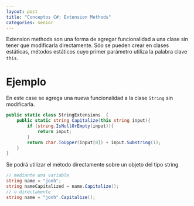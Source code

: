 ```yaml
---
layout: post
title: "Conceptos C#: Extension Methods"
categories: senior
---
```


Extension methods son una forma de agregar funcionalidad a una clase sin tener que modificarla directamente<!--more-->.
Sóo se pueden crear en clases estáticas, métodos estáticos cuyo primer parámetro utiliza la palabra clave `this`.

# Ejemplo
En este case se agrega una nueva funcionalidad a la clase `String` sin modificarla.
```csharp
public static class StringExtensions  {
    public static string Capitalize(this string input){
        if (string.IsNullOrEmpty(input)){
            return input;
        }
        return char.ToUpper(input[0]) + input.Substring(1);
    }
}
```
Se podrá utilizar el método directamente sobre un objeto del tipo string

```csharp
// mediante una variable
string name = "jonh";
string nameCapitalized = name.Capitalize();
// o directamente
string name = "jonh".Capitalize();
```